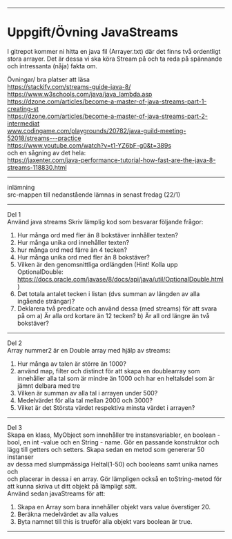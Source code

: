 -------------------------------------------------

# Uppgift/Övning JavaStreams
I gitrepot kommer ni hitta en java fil (Arrayer.txt) där det finns två ordentligt\
stora arrayer. Det är dessa vi ska köra Stream på och ta reda på spännande\
och intressanta (nåja) fakta om.

Övningar/ bra platser att läsa\
https://stackify.com/streams-guide-java-8/ \
https://www.w3schools.com/java/java_lambda.asp \
https://dzone.com/articles/become-a-master-of-java-streams-part-1-creating-st \
https://dzone.com/articles/become-a-master-of-java-streams-part-2-intermediat \
www.codingame.com/playgrounds/20782/java-guild-meeting-52018/streams---practice \
https://www.youtube.com/watch?v=t1-YZ6bF-g0&t=389s \
och en sågning av det hela: \
https://jaxenter.com/java-performance-tutorial-how-fast-are-the-java-8-streams-118830.html

-------------------------------------------------

inlämning\
src-mappen till nedanstående lämnas in senast fredag (22/1)

-------------------------------------------------

Del 1\
Använd java streams Skriv lämplig kod som besvarar följande frågor:
1. Hur många ord med fler än 8 bokstäver innhåller texten?
2. Hur många unika ord innehåller texten?
3. hur många ord med färre än 4 tecken?
4. Hur många unika ord med fler än 8 bokstäver?
5. Vilken är den genomsnittliga ordlängden (Hint! Kolla upp OptionalDouble: https://docs.oracle.com/javase/8/docs/api/java/util/OptionalDouble.html)
6. Det totala antalet tecken i listan (dvs summan av längden av alla ingående strängar)?
7. Deklarera två predicate och använd dessa (med streams) för att svara
på om a) Är alla ord kortare än 12 tecken? b) Är all ord längre än två
bokstäver?

-------------------------------------------------

Del 2\
Array nummer2 är en Double array med hjälp av streams:
1. Hur många av talen är större än 1000?
2. använd map, filter och distinct för att skapa en doublearray som innehåller alla tal som är mindre än 1000 och har en heltalsdel som är
jämnt delbara med tre
3. Vilken är summan av alla tal i arrayen under 500?
4. Medelvärdet för alla tal mellan 2000 och 3000?
5. Vilket är det Största värdet respektiva minsta värdet i arrayen?

-------------------------------------------------

Del 3\
Skapa en klass, MyObject som innehåller tre instansvariabler, en boolean -\
bool, en int -value och en String - name. Gör en passande konstruktor och\
lägg till getters och setters. Skapa sedan en metod som genererar 50 instanser\
av dessa med slumpmässiga Heltal(1-50) och booleans samt unika names och\
och placerar in dessa i en array. Gör lämpligen också en toString-metod för\
att kunna skriva ut ditt objekt på lämpligt sätt.\
Använd sedan javaStreams för att:
1. Skapa en Array som bara innehåller objekt vars value överstiger 20.
2. Beräkna medelvärdet av alla values
3. Byta namnet till this is trueför alla objekt vars boolean är true.

-------------------------------------------------
